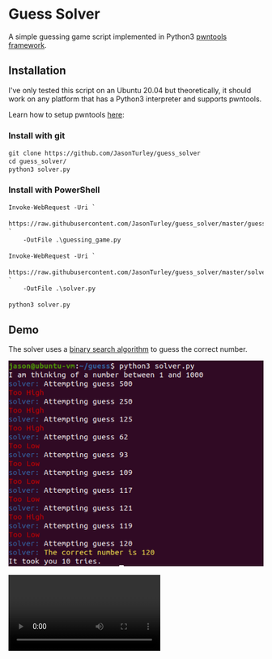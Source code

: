 # Guess Solver

A simple guessing game script implemented in Python3 [pwntools
framework](https://github.com/Gallopsled/pwntools/).

## Installation

I've only tested this script on an Ubuntu 20.04 but theoretically, it should
work on any platform that has a Python3 interpreter and supports pwntools. 

Learn how to setup pwntools
[here](https://github.com/Gallopsled/pwntools/#installation):

### Install with git
```
git clone https://github.com/JasonTurley/guess_solver
cd guess_solver/
python3 solver.py
```

### Install with PowerShell

```
Invoke-WebRequest -Uri `
	https://raw.githubusercontent.com/JasonTurley/guess_solver/master/guessing_game.py `
	-OutFile .\guessing_game.py

Invoke-WebRequest -Uri ` 
	https://raw.githubusercontent.com/JasonTurley/guess_solver/master/solver.py `
	-OutFile .\solver.py

python3 solver.py
```

## Demo

The solver uses a [binary search algorithm](https://www.geeksforgeeks.org/binary-search/) 
to guess the correct number. 

![demo](pics/demo.png)

![demo-mp4](pics/demo.mp4)
